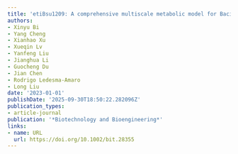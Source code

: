 ```yaml
---
title: 'etiBsu1209: A comprehensive multiscale metabolic model for Bacillus subtilis'
authors:
- Xinyu Bi
- Yang Cheng
- Xianhao Xu
- Xueqin Lv
- Yanfeng Liu
- Jianghua Li
- Guocheng Du
- Jian Chen
- Rodrigo Ledesma‐Amaro
- Long Liu
date: '2023-01-01'
publishDate: '2025-09-30T18:50:22.282096Z'
publication_types:
- article-journal
publication: '*Biotechnology and Bioengineering*'
links:
- name: URL
  url: https://doi.org/10.1002/bit.28355
---
```

